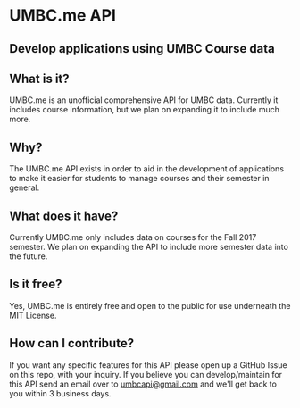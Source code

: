 # UMBC.me API
## Develop applications using UMBC Course data

## What is it?
UMBC.me is an unofficial comprehensive API for UMBC data. Currently it includes course information, but we plan on expanding it to include much more.

## Why?
The UMBC.me API exists in order to aid in the development of applications to make it easier for students to manage courses and their semester in general.

## What does it have?
Currently UMBC.me only includes data on courses for the Fall 2017 semester. We plan on expanding the API to include more semester data into the future.

## Is it free?
Yes, UMBC.me is entirely free and open to the public for use underneath the MIT License.

## How can I contribute?
If you want any specific features for this API please open up a GitHub Issue on this repo, with your inquiry. If you believe you can develop/maintain for this API send an email over to umbcapi@gmail.com and we'll get back to you within 3 business days.
